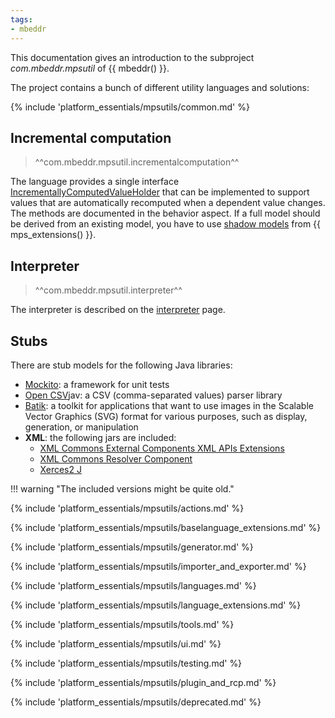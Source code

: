 ```yaml
---
tags:
- mbeddr
---
```


This documentation gives an introduction to the subproject *com.mbeddr.mpsutil* of {{ mbeddr() }}. 

The project contains a bunch of different utility languages and solutions:

{% include 'platform_essentials/mpsutils/common.md' %}

## Incremental computation

> ^^com.mbeddr.mpsutil.incrementalcomputation^^

The language provides a single interface [IncrementallyComputedValueHolder](http://127.0.0.1:63320/node?ref=r%3A644d327d-a4dc-4e49-b137-5aa4630bcd32%28com.mbeddr.mpsutil.incrementalcomputation.structure%29%2F3315277234172465334) that can be implemented to support values that are automatically
recomputed when a dependent value changes. The methods are documented in the behavior aspect. If a full model should be
derived from an existing model, you have to use [shadow models](https://jetbrains.github.io/MPS-extensions/extensions/other/shadow-models/)
from {{ mps_extensions() }}.

## Interpreter 

> ^^com.mbeddr.mpsutil.interpreter^^
 
The interpreter is described on the [interpreter](interpreter.md) page.

## Stubs

There are stub models for the following Java libraries:

- [Mockito](https://site.mockito.org/): a framework for unit tests
- [Open CSV](https://opencsv.sourceforge.net/)jav: a CSV (comma-separated values) parser library
- [Batik](https://xmlgraphics.apache.org/batik/): a toolkit for applications that want to use images in the Scalable Vector Graphics (SVG) format for various purposes, such as display, generation, or manipulation
- **XML**: the following jars are included:
    - [XML Commons External Components XML APIs Extensions](https://mvnrepository.com/artifact/xml-apis/xml-apis-ext)
    - [XML Commons Resolver Component](https://mvnrepository.com/artifact/xml-resolver/xml-resolver)
    - [Xerces2 J](https://mvnrepository.com/artifact/xerces/xercesImpl)

!!! warning "The included versions might be quite old."

{% include 'platform_essentials/mpsutils/actions.md' %}

{% include 'platform_essentials/mpsutils/baselanguage_extensions.md' %}

{% include 'platform_essentials/mpsutils/generator.md' %}

{% include 'platform_essentials/mpsutils/importer_and_exporter.md' %}

{% include 'platform_essentials/mpsutils/languages.md' %}

{% include 'platform_essentials/mpsutils/language_extensions.md' %}

{% include 'platform_essentials/mpsutils/tools.md' %}

{% include 'platform_essentials/mpsutils/ui.md' %}

{% include 'platform_essentials/mpsutils/testing.md' %}

{% include 'platform_essentials/mpsutils/plugin_and_rcp.md' %}

{% include 'platform_essentials/mpsutils/deprecated.md' %}